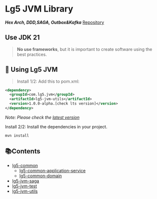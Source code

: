 # Lg5 JVM Library
**_Hex Arch, DDD,SAGA, Outbox&Kafka_**
[Repository][4]

## Use JDK 21

> **No use frameworks**, but it is important to create software using the best practices.      

## 🚀 Using Lg5 JVM

> Install 1/2: Add this to pom.xml:

```xml title="pom.xml" linenums="1" hl_lines="4"
<dependency>
  <groupId>com.lg5.jvm</groupId>
  <artifactId>lg5-jvm-utils</artifactId>
  <version>1.0.0-alpha.[check lts version]</version>
</dependency> 
```
_Note: Please check the [latest version][5]_

Install 2/2: Install the dependencies in your project.

```bash title="terminal" linenums="1" hl_lines="1"
mvn install
```

## 📚Contents

* [lg5-common](lg5-common)
    * [lg5-common-application-service](lg5-common%2Flg5-common-application-service)
    * [lg5-common-domain](lg5-common%2Flg5-common-domain)
* [lg5-jvm-saga](lg5-jvm-saga)
* [lg5-jvm-test](lg5-jvm-test)
* [lg5-jvm-utils](lg5-jvm-utils)

[4]: https://github.com/lg-labs-pentagon/lg5-spring
[5]: https://github.com/lg-labs-pentagon/lg5-spring/packages/2128425

